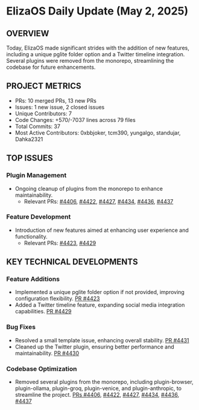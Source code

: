 # ElizaOS Daily Update (May 2, 2025)

## OVERVIEW 
Today, ElizaOS made significant strides with the addition of new features, including a unique pglite folder option and a Twitter timeline integration. Several plugins were removed from the monorepo, streamlining the codebase for future enhancements.

## PROJECT METRICS
- PRs: 10 merged PRs, 13 new PRs
- Issues: 1 new issue, 2 closed issues
- Unique Contributors: 7
- Code Changes: +570/-7037 lines across 79 files
- Total Commits: 37
- Most Active Contributors: 0xbbjoker, tcm390, yungalgo, standujar, Dahka2321

## TOP ISSUES
### Plugin Management
- Ongoing cleanup of plugins from the monorepo to enhance maintainability.
  - Relevant PRs: [#4406](https://github.com/elizaos/eliza/pull/4406), [#4422](https://github.com/elizaos/eliza/pull/4422), [#4427](https://github.com/elizaos/eliza/pull/4427), [#4434](https://github.com/elizaos/eliza/pull/4434), [#4436](https://github.com/elizaos/eliza/pull/4436), [#4437](https://github.com/elizaos/eliza/pull/4437)

### Feature Development
- Introduction of new features aimed at enhancing user experience and functionality.
  - Relevant PRs: [#4423](https://github.com/elizaos/eliza/pull/4423), [#4429](https://github.com/elizaos/eliza/pull/4429)

## KEY TECHNICAL DEVELOPMENTS
### Feature Additions
- Implemented a unique pglite folder option if not provided, improving configuration flexibility. [PR #4423](https://github.com/elizaos/eliza/pull/4423)
- Added a Twitter timeline feature, expanding social media integration capabilities. [PR #4429](https://github.com/elizaos/eliza/pull/4429)

### Bug Fixes
- Resolved a small template issue, enhancing overall stability. [PR #4431](https://github.com/elizaos/eliza/pull/4431)
- Cleaned up the Twitter plugin, ensuring better performance and maintainability. [PR #4430](https://github.com/elizaos/eliza/pull/4430)

### Codebase Optimization
- Removed several plugins from the monorepo, including plugin-browser, plugin-ollama, plugin-groq, plugin-venice, and plugin-anthropic, to streamline the project. [PRs #4406](https://github.com/elizaos/eliza/pull/4406), [#4422](https://github.com/elizaos/eliza/pull/4422), [#4427](https://github.com/elizaos/eliza/pull/4427), [#4434](https://github.com/elizaos/eliza/pull/4434), [#4436](https://github.com/elizaos/eliza/pull/4436), [#4437](https://github.com/elizaos/eliza/pull/4437)